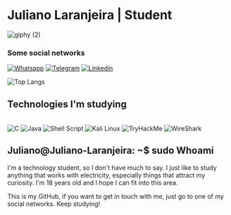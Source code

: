 # Juliano Laranjeira | Student
![giphy (2)](https://github.com/JulianoL13/JulianoL13/assets/125844980/05eabaeb-f0a3-4548-9b17-b7dbe72f7e2e)


### Some social networks

[![Whatsapp](https://img.shields.io/badge/WhatsApp-25D366?style=for-the-badge&logo=whatsapp&logoColor=white)](https://wa.link/6950mi)
[![Telegram](https://img.shields.io/badge/Telegram-2CA5E0?style=for-the-badge&logo=telegram&logoColor=white)](https://t.me/JulianoLaranjeira)
[![Linkedin](https://img.shields.io/badge/LinkedIn-0077B5?style=for-the-badge&logo=linkedin&logoColor=white)](https://www.linkedin.com/in/juliano-laranjeira-a11b43301/)

![Top Langs](https://github-readme-stats.vercel.app/api/top-langs/?username=JulianoL13&layout=compact)

## Technologies I'm studying
<div style="display: inline_block"><br/>
<img aling="center" alt="C" src="https://img.shields.io/badge/C-00599C?style=for-the-badge&logo=c&logoColor=white"/>
<img aling="center" alt="Java" src="https://img.shields.io/badge/Java-ED8B00?style=for-the-badge&logo=openjdk&logoColor=white"/>
<img aling="center" alt="Shell Script" src="https://img.shields.io/badge/Shell_Script-121011?style=for-the-badge&logo=gnu-bash&logoColor=white"/>
<img aling="center" alt="Kali Linux" src="https://img.shields.io/badge/-Kali%20Linux-%23557C94?style=for-the-badge&logo=kalilinux&logoColor=white"/>
<img aling="center" alt="TryHackMe" src="https://img.shields.io/badge/-TryHackMe-%23212C42?style=for-the-badge&logo=tryhackme&logoColor=white"/>
<img aling="center" alt="WireShark" src="https://img.shields.io/badge/-Wireshark-%231679A7?style=for-the-badge&logo=wireshark&logoColor=white"/>
</div>

## Juliano@Juliano-Laranjeira: ~$ sudo Whoami
I'm a technology student, so I don't have much to say. I just like to study anything that works with electricity, especially things that attract my curiosity. I'm 18 years old and I hope I can fit into this area. 

This is my GitHub, if you want to get in touch with me, just go to one of my social networks. Keep studying!
